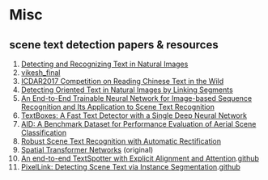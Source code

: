 # Misc


## scene text detection papers & resources
1. [Detecting and Recognizing Text in Natural Images](https://www.youtube.com/watch?v=Vb0adWGfWqo)  
2. [vikesh_final](http://cs231n.stanford.edu/reports/2015/pdfs/vikesh_final.pdf)  
3. [ICDAR2017 Competition on Reading Chinese Text in the Wild](https://vision.cornell.edu/se3/wp-content/uploads/2017/08/PID4980421.pdf)  
4. [Detecting Oriented Text in Natural Images by Linking Segments](https://www.researchgate.net/publication/315454607_Detecting_Oriented_Text_in_Natural_Images_by_Linking_Segments)  
5. [An End-to-End Trainable Neural Network for Image-based Sequence Recognition and Its Application to Scene Text Recognition](https://arxiv.org/abs/1507.05717)  
6. [TextBoxes: A Fast Text Detector with a Single Deep Neural Network](https://arxiv.org/abs/1611.06779)  
7. [AID: A Benchmark Dataset for Performance Evaluation of Aerial Scene Classification](https://arxiv.org/abs/1608.05167)  
8. [Robust Scene Text Recognition with Automatic Rectification](https://arxiv.org/abs/1603.03915) 
9. [Spatial Transformer Networks](https://arxiv.org/abs/1506.02025) (original)
9. [An end-to-end TextSpotter with Explicit Alignment and Attention](https://arxiv.org/abs/1803.03474).[github](https://github.com/tonghe90/textspotter)  
10. [PixelLink: Detecting Scene Text via Instance Segmentation](https://arxiv.org/abs/1801.01315).[github](https://github.com/ZJULearning/pixel_link)   